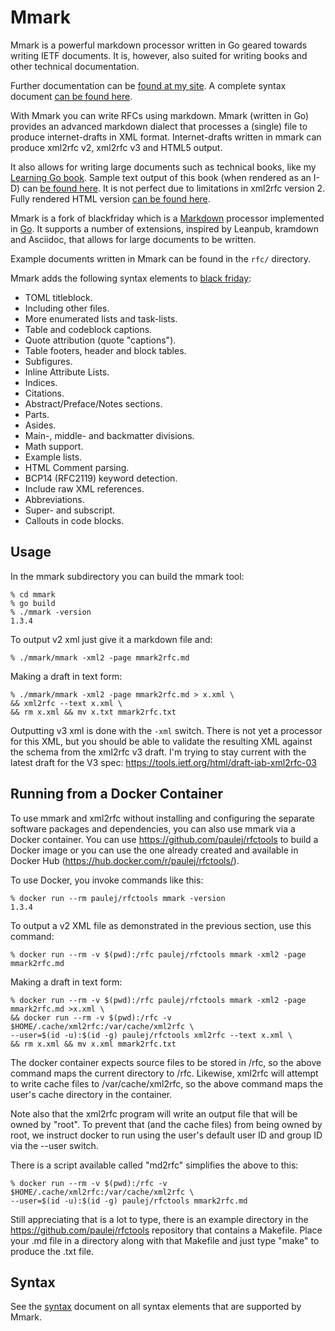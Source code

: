 # Mmark

Mmark is a powerful markdown processor written in Go geared towards writing IETF documents. It is, however,
also suited for writing books and other technical documentation.

Further documentation can be [found at my site](https://miek.nl/tags/mmark/). A complete syntax
document [can be found here](https://github.com/gostores/mmark/wiki/Syntax).

With Mmark you can write RFCs using markdown. Mmark (written in Go) provides an advanced markdown
dialect that processes a (single) file to produce internet-drafts in XML format. Internet-drafts
written in mmark can produce xml2rfc v2, xml2rfc v3 and HTML5 output.

It also allows for writing large documents such as technical books, like my [Learning Go
book](https://github.com/miekg/learninggo). Sample text output of this book (when rendered as an
I-D) can [be found
here](https://gist.githubusercontent.com/miekg/0251f3e28652fa603a51/raw/7e0a7028506f7d2948e4ad3091f533711bf5f2a4/learninggo.txt).
It is not perfect due to limitations in xml2rfc version 2. Fully rendered HTML version [can be found
here](http://miek.nl/go).

Mmark is a fork of blackfriday which is a [Markdown][1] processor implemented in [Go][2]. It
supports a number of extensions, inspired by Leanpub, kramdown and Asciidoc, that allows for large
documents to be written.

Example documents written in Mmark can be found in the `rfc/` directory.

Mmark adds the following syntax elements to [black friday](https://github.com/russross/blackfriday/blob/master/README.md):

* TOML titleblock.
* Including other files.
* More enumerated lists and task-lists.
* Table and codeblock captions.
* Quote attribution (quote "captions").
* Table footers, header and block tables.
* Subfigures.
* Inline Attribute Lists.
* Indices.
* Citations.
* Abstract/Preface/Notes sections.
* Parts.
* Asides.
* Main-, middle- and backmatter divisions.
* Math support.
* Example lists.
* HTML Comment parsing.
* BCP14 (RFC2119) keyword detection.
* Include raw XML references.
* Abbreviations.
* Super- and subscript.
* Callouts in code blocks.

## Usage

In the mmark subdirectory you can build the mmark tool:

    % cd mmark
    % go build
    % ./mmark -version
    1.3.4

To output v2 xml just give it a markdown file and:

    % ./mmark/mmark -xml2 -page mmark2rfc.md

Making a draft in text form:

    % ./mmark/mmark -xml2 -page mmark2rfc.md > x.xml \
    && xml2rfc --text x.xml \
    && rm x.xml && mv x.txt mmark2rfc.txt

Outputting v3 xml is done with the `-xml` switch. There is not yet a processor for this XML, but you
should be able to validate the resulting XML against the schema from the xml2rfc v3 draft. I'm
trying to stay current with the latest draft for the V3 spec:
<https://tools.ietf.org/html/draft-iab-xml2rfc-03>

## Running from a Docker Container

To use mmark and xml2rfc without installing and configuring the separate software packages and
dependencies, you can also use mmark via a Docker container.  You can use
https://github.com/paulej/rfctools to build a Docker image or you can use the one already
created and available in Docker Hub (https://hub.docker.com/r/paulej/rfctools/).

To use Docker, you invoke commands like this:

    % docker run --rm paulej/rfctools mmark -version
    1.3.4

To output a v2 XML file as demonstrated in the previous section, use this command:

    % docker run --rm -v $(pwd):/rfc paulej/rfctools mmark -xml2 -page mmark2rfc.md

Making a draft in text form: 

    % docker run --rm -v $(pwd):/rfc paulej/rfctools mmark -xml2 -page mmark2rfc.md >x.xml \
    && docker run --rm -v $(pwd):/rfc -v $HOME/.cache/xml2rfc:/var/cache/xml2rfc \
    --user=$(id -u):$(id -g) paulej/rfctools xml2rfc --text x.xml \
    && rm x.xml && mv x.xml mmark2rfc.txt

The docker container expects source files to be stored in /rfc, so the above command maps
the current directory to /rfc.  Likewise, xml2rfc will attempt to write cache files to
/var/cache/xml2rfc, so the above command maps the user's cache directory in the container.

Note also that the xml2rfc program will write an output file that will be owned by "root".
To prevent that (and the cache files) from being owned by root, we instruct docker to run
using the user's default user ID and group ID via the --user switch.
    
There is a script available called "md2rfc" simplifies the above to this:

    % docker run --rm -v $(pwd):/rfc -v $HOME/.cache/xml2rfc:/var/cache/xml2rfc \
    --user=$(id -u):$(id -g) paulej/rfctools mmark2rfc.md

Still appreciating that is a lot to type, there is an example directory in the
https://github.com/paulej/rfctools repository that contains a Makefile.  Place your .md file
in a directory along with that Makefile and just type "make" to produce the .txt file.

## Syntax

See the [syntax](https://github.com/gostores/mmark/wiki/Syntax) document on all syntax elements that
are supported by Mmark.

[1]: https://daringfireball.net/projects/markdown/ "Markdown"
[2]: https://golang.org/ "Go Language"
